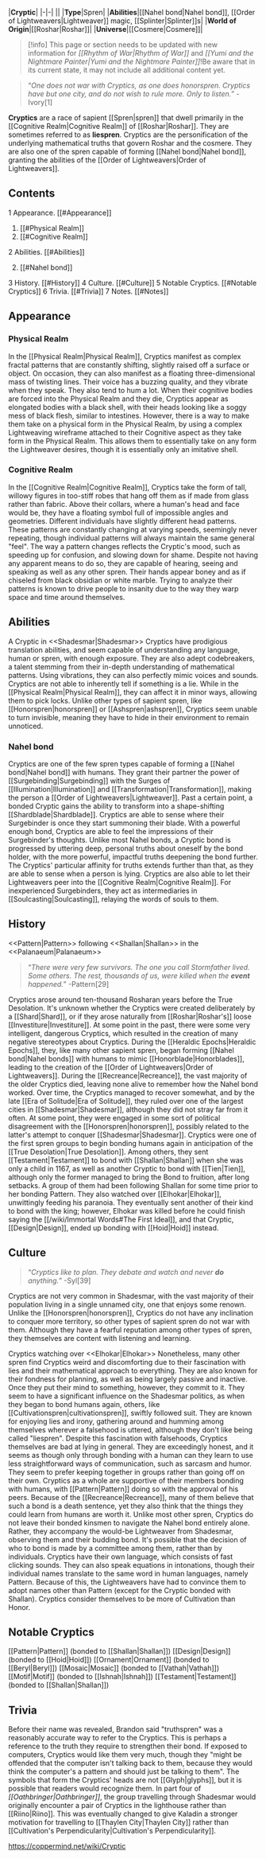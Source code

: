 |**Cryptic**|
|-|-|
||
|**Type**|Spren|
|**Abilities**|[[Nahel bond\|Nahel bond]], [[Order of Lightweavers\|Lightweaver]] magic, [[Splinter\|Splinter]]s|
|**World of Origin**|[[Roshar\|Roshar]]|
|**Universe**|[[Cosmere\|Cosmere]]|

> [!info] This page or section needs to be updated with new information for *[[Rhythm of War\|Rhythm of War]]* and *[[Yumi and the Nightmare Painter\|Yumi and the Nightmare Painter]]*!Be aware that in its current state, it may not include all additional content yet.

>“*One does not war with Cryptics, as one does honorspren. Cryptics have but one city, and do not wish to rule more. Only to listen.*”
\-Ivory[1]


**Cryptics** are a race of sapient [[Spren\|spren]] that dwell primarily in the [[Cognitive Realm\|Cognitive Realm]] of [[Roshar\|Roshar]]. They are sometimes referred to as **liespren**.
Cryptics are the personification of the underlying mathematical truths that govern Roshar and the cosmere. They are also one of the spren capable of forming [[Nahel bond\|Nahel bond]], granting the abilities of the [[Order of Lightweavers\|Order of Lightweavers]].

## Contents

1 Appearance. [[#Appearance]] 

1. [[#Physical Realm]] 
1. [[#Cognitive Realm]] 


2 Abilities. [[#Abilities]] 

2. [[#Nahel bond]] 


3 History. [[#History]] 
4 Culture. [[#Culture]] 
5 Notable Cryptics. [[#Notable Cryptics]] 
6 Trivia. [[#Trivia]] 
7 Notes. [[#Notes]] 


## Appearance
### Physical Realm
In the [[Physical Realm\|Physical Realm]], Cryptics manifest as complex fractal patterns that are constantly shifting, slightly raised off a surface or object. On occasion, they can also manifest as a floating three-dimensional mass of twisting lines. Their voice has a buzzing quality, and they vibrate when they speak. They also tend to hum a lot.
When their cognitive bodies are forced into the Physical Realm and they die, Cryptics appear as elongated bodies with a black shell, with their heads looking like a soggy mess of black flesh, similar to intestines. However, there is a way to make them take on a physical form in the Physical Realm, by using a complex Lightweaving wireframe attached to their Cognitive aspect as they take form in the Physical Realm. This allows them to essentially take on any form the Lightweaver desires, though it is essentially only an imitative shell.

### Cognitive Realm
In the [[Cognitive Realm\|Cognitive Realm]], Cryptics take the form of tall, willowy figures in too-stiff robes that hang off them as if made from glass rather than fabric. Above their collars, where a human's head and face would be, they have a floating symbol full of impossible angles and geometries. Different individuals have slightly different head patterns. These patterns are constantly changing at varying speeds, seemingly never repeating, though individual patterns will always maintain the same general "feel". The way a pattern changes reflects the Cryptic's mood, such as speeding up for confusion, and slowing down for shame. Despite not having any apparent means to do so, they are capable of hearing, seeing and speaking as well as any other spren. Their hands appear boney and as if chiseled from black obsidian or white marble.
Trying to analyze their patterns is known to drive people to insanity due to the way they warp space and time around themselves.

## Abilities
  A Cryptic in <<Shadesmar\|Shadesmar>>
Cryptics have prodigious translation abilities, and seem capable of understanding any language, human or spren, with enough exposure. They are also adept codebreakers, a talent stemming from their in-depth understanding of mathematical patterns. Using vibrations, they can also perfectly mimic voices and sounds. Cryptics are not able to inherently tell if something is a lie.
While in the [[Physical Realm\|Physical Realm]], they can affect it in minor ways, allowing them to pick locks. Unlike other types of sapient spren, like [[Honorspren\|honorspren]] or [[Ashspren\|ashspren]], Cryptics seem unable to turn invisible, meaning they have to hide in their environment to remain unnoticed.

### Nahel bond
Cryptics are one of the few spren types capable of forming a [[Nahel bond\|Nahel bond]] with humans. They grant their partner the power of [[Surgebinding\|Surgebinding]] with the Surges of [[Illumination\|Illumination]] and [[Transformation\|Transformation]], making the person a [[Order of Lightweavers\|Lightweaver]]. Past a certain point, a bonded Cryptic gains the ability to transform into a shape-shifting [[Shardblade\|Shardblade]]. Cryptics are able to sense where their Surgebinder is once they start summoning their blade. With a powerful enough bond, Cryptics are able to feel the impressions of their Surgebinder's thoughts.
Unlike most Nahel bonds, a Cryptic bond is progressed by uttering deep, personal truths about oneself by the bond holder, with the more powerful, impactful truths deepening the bond further. The Cryptics' particular affinity for truths extends further than that, as they are able to sense when a person is lying.
Cryptics are also able to let their Lightweavers peer into the [[Cognitive Realm\|Cognitive Realm]]. For inexperienced Surgebinders, they act as intermediaries in [[Soulcasting\|Soulcasting]], relaying the words of souls to them.

## History
  <<Pattern\|Pattern>> following <<Shallan\|Shallan>> in the <<Palanaeum\|Palanaeum>>
>“*There were very few survivors. The one you call Stormfather lived. Some others. The rest, thousands of us, were killed when the **event** happened.*”
\-Pattern[29]


Cryptics arose around ten-thousand Rosharan years before the True Desolation. It's unknown whether the Cryptics were created deliberately by a [[Shard\|Shard]], or if they arose naturally from [[Roshar\|Roshar's]] loose [[Investiture\|Investiture]]. At some point in the past, there were some very intelligent, dangerous Cryptics, which resulted in the creation of many negative stereotypes about Cryptics. During the [[Heraldic Epochs\|Heraldic Epochs]], they, like many other sapient spren, began forming [[Nahel bond\|Nahel bonds]] with humans to mimic [[Honorblade\|Honorblades]], leading to the creation of the [[Order of Lightweavers\|Order of Lightweavers]]. During the [[Recreance\|Recreance]], the vast majority of the older Cryptics died, leaving none alive to remember how the Nahel bond worked.
Over time, the Cryptics managed to recover somewhat, and by the late [[Era of Solitude\|Era of Solitude]], they ruled over one of the largest cities in [[Shadesmar\|Shadesmar]], although they did not stray far from it often. At some point, they were engaged in some sort of political disagreement with the [[Honorspren\|honorspren]], possibly related to the latter's attempt to conquer [[Shadesmar\|Shadesmar]].
Cryptics were one of the first spren groups to begin bonding humans again in anticipation of the [[True Desolation\|True Desolation]]. Among others, they sent [[Testament\|Testament]] to bond with [[Shallan\|Shallan]] when she was only a child in 1167, as well as another Cryptic to bond with [[Tien\|Tien]], although only the former managed to bring the Bond to fruition, after long setbacks.
A group of them had been following Shallan for some time prior to her bonding Pattern. They also watched over [[Elhokar\|Elhokar]], unwittingly feeding his paranoia. They eventually sent another of their kind to bond with the king; however, Elhokar was killed before he could finish saying the [[/wiki/Immortal Words#The First Ideal]], and that Cryptic, [[Design\|Design]], ended up bonding with [[Hoid\|Hoid]] instead.

## Culture
>“*Cryptics like to plan. They debate and watch and never **do** anything.*”
\-Syl[39]


Cryptics are not very common in Shadesmar, with the vast majority of their population living in a single unnamed city, one that enjoys some renown. Unlike the [[Honorspren\|honorspren]], Cryptics do not have any inclination to conquer more territory, so other types of sapient spren do not war with them. Although they have a fearful reputation among other types of spren, they themselves are content with listening and learning.

  Cryptics watching over <<Elhokar\|Elhokar>>
Nonetheless, many other spren find Cryptics weird and discomforting due to their fascination with lies and their mathematical approach to everything. They are also known for their fondness for planning, as well as being largely passive and inactive. Once they put their mind to something, however, they commit to it. They seem to have a significant influence on the Shadesmar politics, as when they began to bond humans again, others, like [[Cultivationspren\|cultivationspren]], swiftly followed suit.
They are known for enjoying lies and irony, gathering around and humming among themselves wherever a falsehood is uttered, although they don't like being called "liespren". Despite this fascination with falsehoods, Cryptics themselves are bad at lying in general. They are exceedingly honest, and it seems as though only through bonding with a human can they learn to use less straightforward ways of communication, such as sarcasm and humor. They seem to prefer keeping together in groups rather than going off on their own.
Cryptics as a whole are supportive of their members bonding with humans, with [[Pattern\|Pattern]] doing so with the approval of his peers. Because of the [[Recreance\|Recreance]], many of them believe that such a bond is a death sentence, yet they also think that the things they could learn from humans are worth it. Unlike most other spren, Cryptics do not leave their bonded kinsmen to navigate the Nahel bond entirely alone. Rather, they accompany the would-be Lightweaver from Shadesmar, observing them and their budding bond. It's possible that the decision of who to bond is made by a committee among them, rather than by individuals.
Cryptics have their own language, which consists of fast clicking sounds. They can also speak equations in intonations, though their individual names translate to the same word in human languages, namely Pattern. Because of this, the Lightweavers have had to convince them to adopt names other than Pattern (except for the Cryptic bonded with Shallan).
Cryptics consider themselves to be more of Cultivation than Honor.

## Notable Cryptics
[[Pattern\|Pattern]] (bonded to [[Shallan\|Shallan]])
[[Design\|Design]] (bonded to [[Hoid\|Hoid]])
[[Ornament\|Ornament]] (bonded to [[Beryl\|Beryl]])
[[Mosaic\|Mosaic]] (bonded to [[Vathah\|Vathah]])
[[Motif\|Motif]] (bonded to [[Ishnah\|Ishnah]])
[[Testament\|Testament]] (bonded to [[Shallan\|Shallan]])
## Trivia
Before their name was revealed, Brandon said "truthspren" was a reasonably accurate way to refer to the Cryptics. This is perhaps a reference to the truth they require to strengthen their bond.
If exposed to computers, Cryptics would like them very much, though they "might be offended that the computer isn't talking back to them, because they would think the computer's a pattern and should just be talking to them".
The symbols that form the Cryptics' heads are not [[Glyph\|glyphs]], but it is possible that readers would recognize them.
In part four of *[[Oathbringer\|Oathbringer]]*, the group travelling through Shadesmar would originally encounter a pair of Cryptics in the lighthouse rather than [[Riino\|Riino]]. This was eventually changed to give Kaladin a stronger motivation for travelling to [[Thaylen City\|Thaylen City]] rather than [[Cultivation's Perpendicularity\|Cultivation's Perpendicularity]].


https://coppermind.net/wiki/Cryptic